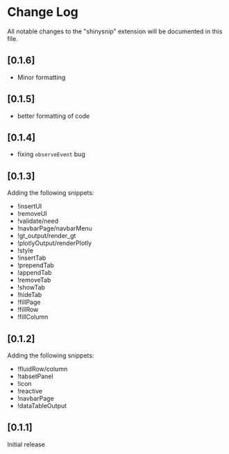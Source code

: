# Change Log

All notable changes to the "shinysnip" extension will be documented in this file.

## [0.1.6]

- Minor formatting

## [0.1.5]

- better formatting of code

## [0.1.4]

- fixing `observeEvent` bug

## [0.1.3]

Adding the following snippets:

- !insertUI
- !removeUI
- !validate/need
- !navbarPage/navbarMenu
- !gt_output/render_gt
- !plotlyOutput/renderPlotly
- !style
- !insertTab
- !prependTab
- !appendTab
- !removeTab
- !showTab
- !hideTab
- !fillPage
- !fillRow
- !fillColumn

## [0.1.2]

Adding the following snippets:

- !fluidRow/column
- !tabsetPanel
- !icon
- !reactive
- !navbarPage
- !dataTableOutput

## [0.1.1]

Initial release
